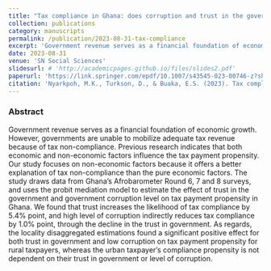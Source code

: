 ```yaml
---
title: "Tax compliance in Ghana: does corruption and trust in the government matter?"
collection: publications
category: manuscripts
permalink: /publication/2023-08-31-tax-compliance
excerpt: 'Government revenue serves as a financial foundation of economic growth. However, governments are unable to mobilize adequate tax revenue because of tax non-compliance. Previous research indicates that both economic and non-economic factors influence the tax payment propensity. Our study focuses on non-economic factors because it offers a better explanation of tax non-compliance than the pure economic factors.'
date: 2023-08-31
venue: 'SN Social Sciences'
slidesurl: # 'http://academicpages.github.io/files/slides2.pdf'
paperurl: 'https://link.springer.com/epdf/10.1007/s43545-023-00746-z?sharing_token=50XSqbImJ5ubErlpkXL0dve4RwlQNchNByi7wbcMAY7_UXhV_FgbwXBb9okOO9MIWtzmPEgy8orbRDQlZBlpEX_iJ-OmcLbo22MDcxhI62lpYRJjDanfFHt_uEKBSpsSypwxfGV5LTlmSYw3ukEal1liPn8CL8Ch35GRGoYjPgY%3D'
citation: 'Nyarkpoh, M.K., Turkson, D., & Buaka, E.S. (2023). Tax compliance in Ghana: does corruption and trust in the government matter?; <i>SN Social Sciences</i>, 3 (155): 1-18.'
---
```


### Abstract
Government revenue serves as a financial foundation of economic growth. However, governments are unable to mobilize adequate tax revenue because of tax non-compliance. Previous research indicates that both economic and non-economic factors influence the tax payment propensity. Our study focuses on non-economic factors because it offers a better explanation of tax non-compliance than the pure economic factors. The study draws data from Ghana’s Afrobarometer Round 6, 7 and 8 surveys, and uses the probit mediation model to estimate the effect of trust in the government and government corruption level on tax payment propensity in Ghana. We found that trust increases the likelihood of tax compliance by 5.4% point, and high level of corruption indirectly reduces tax compliance by 1.0% point, through the decline in the trust in government. As regards, the locality disaggregated estimations found a significant positive effect for both trust in government and low corruption on tax payment propensity for rural taxpayers, whereas the urban taxpayer’s compliance propensity is not dependent on their trust in government or level of corruption.
